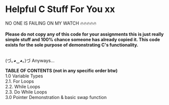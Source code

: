 # Helpful C Stuff For You xx
 NO ONE IS FAILING ON MY WATCH 🔥🔥🔥🔥🔥
 <br>
 <br>
**Please do not copy any of this code for your assignments this is just really simple stuff and 100% chance someone has already copied it.
This code exists for the sole purpose of demonstrating C's functionality.**

<br>
(づ｡◕‿◕｡)づ Anyways...
<br>

**TABLE OF CONTENTS (not in any specific order btw)**
<br>
1.0 Variable Types
<br>
2.1. For Loops
<br>
2.2. While Loops
<br>
2.3. Do While Loops
<br>
3.0 Pointer Demonstration & basic swap function
<!-- 4.1 Struct basics
4.2 Struct pointers
4.3 Typedef -->
